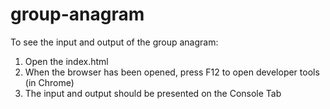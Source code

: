 # group-anagram

To see the input and output of the group anagram:
1. Open the index.html
2. When the browser has been opened, press F12 to open developer tools (in Chrome)
3. The input and output should be presented on the Console Tab
